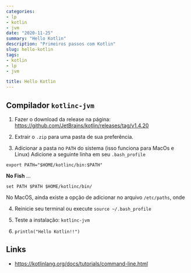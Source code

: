 ```yaml
---
categories:
- lp
- kotlin
- jvm
date: "2020-11-25"
summary: "Hello Kotlin"
description: "Primeiros passos com Kotlin"
slug: hello-kotlin
tags:
- kotlin
- lp
- jvm

title: Hello Kotlin
---
```


## Compilador `kotlinc-jvm`

1. Fazer o download da release na página: 
https://github.com/JetBrains/kotlin/releases/tag/v1.4.20

2. Extrair o `.zip` para uma pasta de sua preferência.

3. Adicionar a pasta no `PATH` do sistema (isso funciona para MacOs e Linux)
Adicione a seguinte linha em seu `.bash_profile`
```
export PATH="$HOME/kotlinc/bin:$PATH" 
```
**No Fish** ...
```
set PATH $PATH $HOME/kotlinc/bin/
```

No MacOS, ainda existe a opção de adicionar no arquivo `/etc/paths`, onde 


4. Reinicie seu terminal ou execute `source ~/.bash_profile`

5. Teste a instalação: `kotlinc-jvm`

6. `println("Hello Kotlin!!")`

## Links 
- https://kotlinlang.org/docs/tutorials/command-line.html

